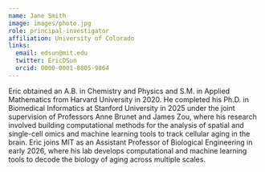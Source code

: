 ```yaml
---
name: Jane Smith
image: images/photo.jpg
role: principal-investigator
affiliation: University of Colorado
links:
  email: edsun@mit.edu
  twitter: EricDSun
  orcid: 0000-0001-8805-9864
---
```


Eric obtained an A.B. in Chemistry and Physics and S.M. in Applied Mathematics from Harvard University in 2020. He completed his Ph.D. in Biomedical Informatics at Stanford University in 2025 under the joint supervision of Professors Anne Brunet and James Zou, where his research involved building computational methods for the analysis of spatial and single-cell omics and machine learning tools to track cellular aging in the brain. Eric joins MIT as an Assistant Professor of Biological Engineering in early 2026, where his lab develops computational and machine learning tools to decode the biology of aging across multiple scales.
